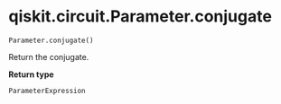 # qiskit.circuit.Parameter.conjugate

`Parameter.conjugate()`

Return the conjugate.

**Return type**

`ParameterExpression`
